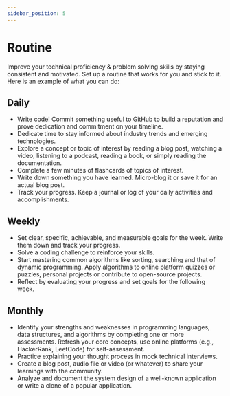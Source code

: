 ```yaml
---
sidebar_position: 5
---
```


# Routine

Improve your technical proficiency & problem solving skills by staying consistent and motivated.
Set up a routine that works for you and stick to it.
Here is an example of what you can do:

## Daily

- Write code! Commit something useful to GitHub to build a reputation and prove dedication and commitment on your timeline.
- Dedicate time to stay informed about industry trends and emerging technologies.
- Explore a concept or topic of interest by reading a blog post, watching a video, listening to a podcast, reading a book, or simply reading the documentation.
- Complete a few minutes of flashcards of topics of interest.
- Write down something you have learned. Micro-blog it or save it for an actual blog post.
- Track your progress. Keep a journal or log of your daily activities and accomplishments.

## Weekly

- Set clear, specific, achievable, and measurable goals for the week. Write them down and track your progress.
- Solve a coding challenge to reinforce your skills.
- Start mastering common algorithms like sorting, searching and that of dynamic programming. Apply algorithms to online platform quizzes or puzzles, personal projects or contribute to open-source projects.
- Reflect by evaluating your progress and set goals for the following week.

## Monthly

- Identify your strengths and weaknesses in programming languages, data structures, and algorithms by completing one or more assessments. Refresh your core concepts, use online platforms (e.g., HackerRank, LeetCode) for self-assessment.
- Practice explaining your thought process in mock technical interviews.
- Create a blog post, audio file or video (or whatever) to share your learnings with the community.
- Analyze and document the system design of a well-known application or write a clone of a popular application.